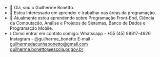 - 👋 Olá, sou o Guilherme Bonetto.
- 👀 Estou interessado em aprender e trabalhar nas áreas da programação.
- 🏫 Atualmente estou aprendendo sobre Programação Front-End, Ciência da Computação, Análise e Projetos de Sistemas, Banco de Dados e Programação Mobile.
- 📞 Como entrar em contato comigo:
  Whatssapp - +55 (45) 98817-4626
  Instagram - @guilherme_bonetto
  E-mail - guilhermedacunhabonetto@gmail.com
           guilherme.bonetto@escola.pr.gov.br

<!---
GuilhermeBonetto/GuilhermeBonetto é um repositório ✨ especial ✨ porque seu `README.md` (este arquivo) aparece no seu perfil do GitHub.
Você pode clicar no link Visualizar para ver suas alterações.
--->
